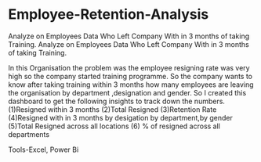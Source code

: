 # Employee-Retention-Analysis
Analyze on Employees Data Who Left Company With in 3 months of taking Training.
Analyze on Employees Data Who Left Company With in 3 months of taking Training.

In this Organisation the problem was the employee resigning rate was very high so the company started training programme.
So the company wants to know after taking training within 3 months how many employees are leaving the organisation 
by department ,designation and gender. So I created this dashboard to get the following insights to track down the numbers. 
(1)Resigned within 3 months (2)Total Resigned (3)Retention Rate (4)Resigned with in 3 months by desigation by department,by gender 
(5)Total Resigned across all locations (6) % of resigned across all departments

Tools-Excel, Power Bi
